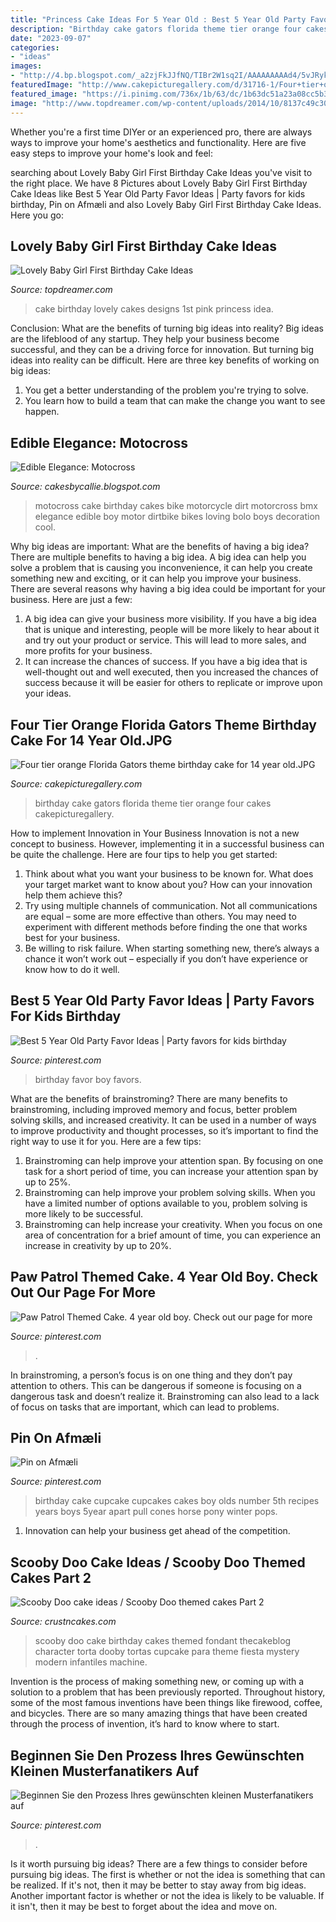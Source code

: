 ```yaml
---
title: "Princess Cake Ideas For 5 Year Old : Best 5 Year Old Party Favor Ideas"
description: "Birthday cake gators florida theme tier orange four cakes cakepicturegallery"
date: "2023-09-07"
categories:
- "ideas"
images:
- "http://4.bp.blogspot.com/_a2zjFkJJfNQ/TIBr2W1sq2I/AAAAAAAAAd4/5vJRykC369A/s1600/mo.jpg"
featuredImage: "http://www.cakepicturegallery.com/d/31716-1/Four+tier+orange+Florida+Gators+theme+birthday+cake+for+14+year+old.JPG"
featured_image: "https://i.pinimg.com/736x/1b/63/dc/1b63dc51a23a08cc5b33ff6ee8e3c5fc--cupcake-cones-th-birthday.jpg"
image: "http://www.topdreamer.com/wp-content/uploads/2014/10/8137c49c3028069bb985d83bf9ff806b.jpg"
---
```



Whether you're a first time DIYer or an experienced pro, there are always ways to improve your home's aesthetics and functionality. Here are five easy steps to improve your home's look and feel: 

	

		
searching about Lovely Baby Girl First Birthday Cake Ideas you've visit to the right place. We have 8 Pictures about Lovely Baby Girl First Birthday Cake Ideas like Best 5 Year Old Party Favor Ideas | Party favors for kids birthday, Pin on Afmæli and also Lovely Baby Girl First Birthday Cake Ideas. Here you go:
		
    
## Lovely Baby Girl First Birthday Cake Ideas

<img loading=lazy src="http://www.topdreamer.com/wp-content/uploads/2014/10/8137c49c3028069bb985d83bf9ff806b.jpg" onerror="this.onerror=null;this.src='https://tse2.mm.bing.net/th?id=OIP.8oiN6ZgEF2_7lnNQeeQ2YQHaLD&amp;pid=15.1';" alt="Lovely Baby Girl First Birthday Cake Ideas">

_Source: topdreamer.com_

>cake birthday lovely cakes designs 1st pink princess idea. 

	

Conclusion: What are the benefits of turning big ideas into reality?
Big ideas are the lifeblood of any startup. They help your business become successful, and they can be a driving force for innovation. But turning big ideas into reality can be difficult. Here are three key benefits of working on big ideas:
1. You get a better understanding of the problem you're trying to solve.
2. You learn how to build a team that can make the change you want to see happen.

    
## Edible Elegance: Motocross

<img loading=lazy src="http://4.bp.blogspot.com/_a2zjFkJJfNQ/TIBr2W1sq2I/AAAAAAAAAd4/5vJRykC369A/s1600/mo.jpg" onerror="this.onerror=null;this.src='https://tse3.mm.bing.net/th?id=OIP.lEuoTqoxYfYOJt3jz0AaSAHaLI&amp;pid=15.1';" alt="Edible Elegance: Motocross">

_Source: cakesbycallie.blogspot.com_

>motocross cake birthday cakes bike motorcycle dirt motorcross bmx elegance edible boy motor dirtbike bikes loving bolo boys decoration cool. 

	

Why big ideas are important: What are the benefits of having a big idea?
There are multiple benefits to having a big idea. A big idea can help you solve a problem that is causing you inconvenience, it can help you create something new and exciting, or it can help you improve your business. There are several reasons why having a big idea could be important for your business. Here are just a few: 
1) A big idea can give your business more visibility. If you have a big idea that is unique and interesting, people will be more likely to hear about it and try out your product or service. This will lead to more sales, and more profits for your business. 
2) It can increase the chances of success. If you have a big idea that is well-thought out and well executed, then you increased the chances of success because it will be easier for others to replicate or improve upon your ideas.

    
## Four Tier Orange Florida Gators Theme Birthday Cake For 14 Year Old.JPG

<img loading=lazy src="http://www.cakepicturegallery.com/d/31716-1/Four+tier+orange+Florida+Gators+theme+birthday+cake+for+14+year+old.JPG" onerror="this.onerror=null;this.src='https://tse2.mm.bing.net/th?id=OIP.sQY-Tt1cw0xg94119QQAGgAAAA&amp;pid=15.1';" alt="Four tier orange Florida Gators theme birthday cake for 14 year old.JPG">

_Source: cakepicturegallery.com_

>birthday cake gators florida theme tier orange four cakes cakepicturegallery. 

	

How to implement Innovation in Your Business
Innovation is not a new concept to business. However, implementing it in a successful business can be quite the challenge. Here are four tips to help you get started: 
1. Think about what you want your business to be known for. What does your target market want to know about you? How can your innovation help them achieve this? 
2. Try using multiple channels of communication. Not all communications are equal – some are more effective than others. You may need to experiment with different methods before finding the one that works best for your business. 
3. Be willing to risk failure. When starting something new, there’s always a chance it won’t work out – especially if you don’t have experience or know how to do it well.

    
## Best 5 Year Old Party Favor Ideas | Party Favors For Kids Birthday

<img loading=lazy src="https://i.pinimg.com/736x/50/4b/1a/504b1ae1e3c89803fb807f389597d1b1.jpg" onerror="this.onerror=null;this.src='https://tse3.mm.bing.net/th?id=OIP.E4fIhAhotqu9li143OQsDgHaPG&amp;pid=15.1';" alt="Best 5 Year Old Party Favor Ideas | Party favors for kids birthday">

_Source: pinterest.com_

>birthday favor boy favors. 

	

What are the benefits of brainstroming?
There are many benefits to brainstroming, including improved memory and focus, better problem solving skills, and increased creativity. It can be used in a number of ways to improve productivity and thought processes, so it’s important to find the right way to use it for you. Here are a few tips: 
1. Brainstroming can help improve your attention span. By focusing on one task for a short period of time, you can increase your attention span by up to 25%. 
2. Brainstroming can help improve your problem solving skills. When you have a limited number of options available to you, problem solving is more likely to be successful. 
3. Brainstroming can help increase your creativity. When you focus on one area of concentration for a brief amount of time, you can experience an increase in creativity by up to 20%.

    
## Paw Patrol Themed Cake. 4 Year Old Boy. Check Out Our Page For More

<img loading=lazy src="https://i.pinimg.com/736x/0b/0c/da/0b0cdaa0a85e31254055255b5f6d9238.jpg" onerror="this.onerror=null;this.src='https://tse1.mm.bing.net/th?id=OIP._VPuiOMsIDOrok1HoV6A1wHaNK&amp;pid=15.1';" alt="Paw Patrol Themed Cake. 4 year old boy. Check out our page for more">

_Source: pinterest.com_

>. 

	

In brainstroming, a person’s focus is on one thing and they don’t pay attention to others. This can be dangerous if someone is focusing on a dangerous task and doesn’t realize it. Brainstroming can also lead to a lack of focus on tasks that are important, which can lead to problems.

    
## Pin On Afmæli

<img loading=lazy src="https://i.pinimg.com/736x/1b/63/dc/1b63dc51a23a08cc5b33ff6ee8e3c5fc--cupcake-cones-th-birthday.jpg" onerror="this.onerror=null;this.src='https://tse1.mm.bing.net/th?id=OIP.2M-GszqfNWaLl8M_sjzT2AHaJ4&amp;pid=15.1';" alt="Pin on Afmæli">

_Source: pinterest.com_

>birthday cake cupcake cupcakes cakes boy olds number 5th recipes years boys 5year apart pull cones horse pony winter pops. 

	

1. Innovation can help your business get ahead of the competition.

    
## Scooby Doo Cake Ideas / Scooby Doo Themed Cakes Part 2

<img loading=lazy src="http://www.crustncakes.com/blog/wp-content/uploads/2015/12/d2e9819f915423788c35fa921c93234e.jpg" onerror="this.onerror=null;this.src='https://tse2.mm.bing.net/th?id=OIP._m3MlR8OaNT4QDBghvXiKgHaJ5&amp;pid=15.1';" alt="Scooby Doo cake ideas / Scooby Doo themed cakes Part 2">

_Source: crustncakes.com_

>scooby doo cake birthday cakes themed fondant thecakeblog character torta dooby tortas cupcake para theme fiesta mystery modern infantiles machine. 

	

Invention is the process of making something new, or coming up with a solution to a problem that has been previously reported. Throughout history, some of the most famous inventions have been things like firewood, coffee, and bicycles. There are so many amazing things that have been created through the process of invention, it’s hard to know where to start.

    
## Beginnen Sie Den Prozess Ihres Gewünschten Kleinen Musterfanatikers Auf

<img loading=lazy src="https://i.pinimg.com/originals/fd/47/f4/fd47f44cd1790cf9c20d8138d1e9c7d4.jpg" onerror="this.onerror=null;this.src='https://tse4.mm.bing.net/th?id=OIP.M-5HsBUZV1bskGOiBF5WjgHaJ4&amp;pid=15.1';" alt="Beginnen Sie den Prozess Ihres gewünschten kleinen Musterfanatikers auf">

_Source: pinterest.com_

>. 

	

Is it worth pursuing big ideas?
There are a few things to consider before pursuing big ideas. The first is whether or not the idea is something that can be realized. If it's not, then it may be better to stay away from big ideas. Another important factor is whether or not the idea is likely to be valuable. If it isn't, then it may be best to forget about the idea and move on.

